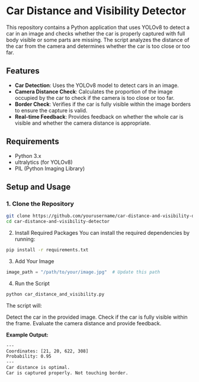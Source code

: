 # Car Distance and Visibility Detector

This repository contains a Python application that uses YOLOv8 to detect a car in an image and checks whether the car is properly captured with full body visible or some parts are missing. The script analyzes the distance of the car from the camera and determines whether the car is too close or too far.

## Features

- **Car Detection**: Uses the YOLOv8 model to detect cars in an image.
- **Camera Distance Check**: Calculates the proportion of the image occupied by the car to check if the camera is too close or too far.
- **Border Check**: Verifies if the car is fully visible within the image borders to ensure the capture is valid.
- **Real-time Feedback**: Provides feedback on whether the whole car is visible and whether the camera distance is appropriate.

## Requirements

- Python 3.x
- ultralytics (for YOLOv8)
- PIL (Python Imaging Library)

## Setup and Usage

### 1. Clone the Repository

```bash
git clone https://github.com/yourusername/car-distance-and-visibility-detector.git
cd car-distance-and-visibility-detector
```

2. Install Required Packages
You can install the required dependencies by running:

```bash
pip install -r requirements.txt
```

3. Add Your Image

```python
image_path = "/path/to/your/image.jpg"  # Update this path
```

4. Run the Script
```bash
python car_distance_and_visibility.py
```
The script will:

Detect the car in the provided image.
Check if the car is fully visible within the frame.
Evaluate the camera distance and provide feedback.

**Example Output:**

```bash
---
Coordinates: [21, 20, 622, 308]
Probability: 0.95
---
Car distance is optimal.
Car is captured properly. Not touching border.
```

